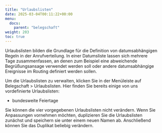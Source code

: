 ```yaml
---
title: "Urlaubslisten"
date: 2025-03-04T00:11:22+00:00
menu:
  docs:
    parent: "belegschaft"
weight: 203
toc: true
---
```



Urlaubslisten bilden die Grundlage für die Definition von datumsabhängigen Regeln in der Anrufverteilung.
In einer Datumsliste lassen sich mehrere Tage zusammenfassen, an denen zum Beispiel eine abweichende Begrüßungsansage verwendet werden soll oder andere datumsabhängige Ereignisse im Routing definiert werden sollen.

Um die Urlaubslisten zu verwalten, klicken Sie in der Menüleiste auf Belegschaft > Urlaubslisten.
Hier finden Sie bereits einige von uns vordefinierte Urlaubslisten:

- bundesweite Feiertage

Sie können die vier vorgegebenen Urlaubslisten nicht verändern.
Wenn Sie Anpassungen vornehmen möchten, duplizieren Sie die Urlaubslisten zunächst und speichern sie unter einem neuen Namen ab. Anschließend können Sie das Duplikat beliebig verändern.
